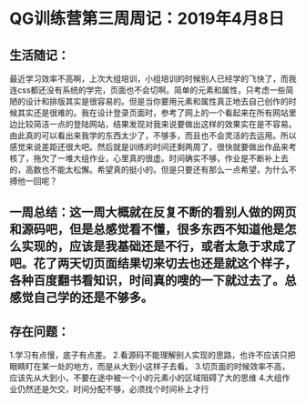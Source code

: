 # QG训练营第三周周记：2019年4月8日

## 生活随记：
最近学习效率不高啊，上次大组培训，小组培训的时候别人已经学的飞快了，而我连css都还没有系统的学完，页面也不会切啊。简单的元素和属性，只考虑一些简陋的设计和排版其实是很容易的。但是当你要用元素和属性真正地去自己创作的时候其实还是很难的。我在设计登录页面时，参考了网上的一个看起来在所有网站里边比较简洁一点的登陆网站，结果发现对我来说要做出这样的效果实在是不容易。由此真的可以看出来我学的东西太少了，不够多，而且也不会灵活的去运用。所以感觉来说差距还很大吧。然后就是训练的时间还剩两周了，很快就要做出作品来考核了，拖欠了一堆大组作业，心里真的很虚。时间确实不够，作业是不断补上去的，高数也不能太松懈。希望真的挺小的。但是只要还有那么一点希望，为什么不搏他一回呢？

## 一周总结：这一周大概就在反复不断的看别人做的网页和源码吧，但是总感觉看不懂，很多东西不知道他是怎么实现的，应该是我基础还是不行，或者太急于求成了吧。花了两天切页面结果切来切去也还是就这个样子，各种百度翻书看知识，时间真的嗖的一下就过去了。总感觉自己学的还是不够多。

## 存在问题：
1.学习有点慢，底子有点差。
2.看源码不能理解别人实现的思路，也许不应该只把眼睛盯在某一处的地方，而是从大到小这样子去看。
3.切页面的时候效率不高，应该先从大到小，不要在途中被一个小的元素小的区域阻碍了大的思维
4.大组作业仍然还是欠交，时间分配不够，必须找个时间补上才行